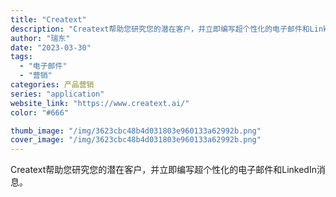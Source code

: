 ```yaml
---
title: "Creatext"
description: "Creatext帮助您研究您的潜在客户，并立即编写超个性化的电子邮件和LinkedIn消息。"
author: "瑞东"
date: "2023-03-30"
tags:
  - "电子邮件"
  - "营销"
categories: 产品营销
series: "application"
website_link: "https://www.creatext.ai/"
color: "#666"

thumb_image: "/img/3623cbc48b4d031803e960133a62992b.png"
cover_image: "/img/3623cbc48b4d031803e960133a62992b.png"
---
```


Creatext帮助您研究您的潜在客户，并立即编写超个性化的电子邮件和LinkedIn消息。